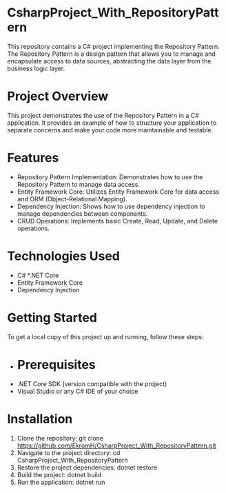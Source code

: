 # CsharpProject_With_RepositoryPattern
This repository contains a C# project implementing the Repository Pattern. The Repository Pattern is a design pattern that allows you to manage and encapsulate access to data sources, abstracting the data layer from the business logic layer.

# Project Overview
This project demonstrates the use of the Repository Pattern in a C# application. It provides an example of how to structure your application to separate concerns and make your code more maintainable and testable.

# Features
* Repository Pattern Implementation: Demonstrates how to use the Repository Pattern to manage data access.
* Entity Framework Core: Utilizes Entity Framework Core for data access and ORM (Object-Relational Mapping).
* Dependency Injection: Shows how to use dependency injection to manage dependencies between components.
* CRUD Operations: Implements basic Create, Read, Update, and Delete operations.
# Technologies Used
* C#
*.NET Core
* Entity Framework Core
* Dependency Injection

# Getting Started
To get a local copy of this project up and running, follow these steps:

* # Prerequisites
* .NET Core SDK (version compatible with the project)
* Visual Studio or any C# IDE of your choice

# Installation
1. Clone the repository:
git clone https://github.com/EkromH/CsharpProject_With_RepositoryPattern.git
2. Navigate to the project directory:
cd CsharpProject_With_RepositoryPattern
3. Restore the project dependencies:
dotnet restore
4. Build the project:
dotnet build
5. Run the application:
dotnet run
